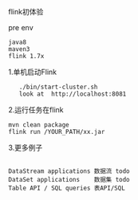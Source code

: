 flink初体验

pre env
```
java8
maven3
flink 1.7x
```

1.单机启动Flink

```
   ./bin/start-cluster.sh
   look at  http://localhost:8081
```

2.运行任务在flink

```
mvn clean package
flink run /YOUR_PATH/xx.jar
```


3.更多例子
```

DataStream applications 数据流 todo
DataSet applications    数据集 todo
Table API / SQL queries 表API/SQL

```




